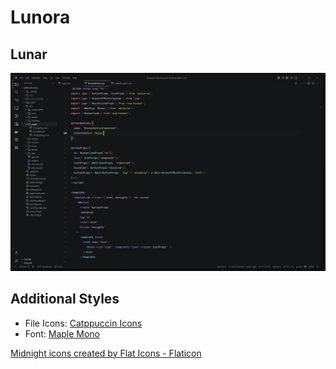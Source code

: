 # Lunora

## Lunar
![Preview Lunar Image](preview/main.png)

## Additional Styles
- File Icons: [Catppuccin Icons](https://marketplace.visualstudio.com/items?itemName=Catppuccin.catppuccin-vsc-icons)
- Font: [Maple Mono](https://github.com/subframe7536/Maple-font)

[Midnight icons created by Flat Icons - Flaticon](https://www.flaticon.com/free-icons/midnight)
